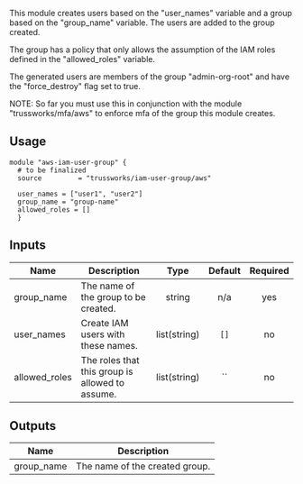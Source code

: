 This module creates users based on the "user_names" variable and a group based on the "group_name" variable.
The users are added to the group created.

The group has a policy that only allows the assumption of the IAM roles defined in the "allowed_roles" variable.

The generated users are members of the group "admin-org-root" and have the "force_destroy" flag set to true.

NOTE: So far you must use this in conjunction with the module "trussworks/mfa/aws" to enforce mfa of the group this module creates.

<!-- BEGINNING OF PRE-COMMIT-TERRAFORM DOCS HOOK -->
## Usage

    module "aws-iam-user-group" {
      # to be finalized
      source         = "trussworks/iam-user-group/aws"

      user_names = ["user1", "user2"]
      group_name = "group-name"
      allowed_roles = []
      }

## Inputs

| Name | Description | Type | Default | Required |
|------|-------------|:----:|:-----:|:-----:|
| group\_name | The name of the group to be created. | string | n/a | yes |
| user\_names | Create IAM users with these names. | list(string) | `[]` | no |
| allowed\_roles | The roles that this group is allowed to assume. | list(string) | `` | no |

## Outputs

| Name | Description |
|------|-------------|
| group\_name | The name of the created group. |

<!-- END OF PRE-COMMIT-TERRAFORM DOCS HOOK -->

